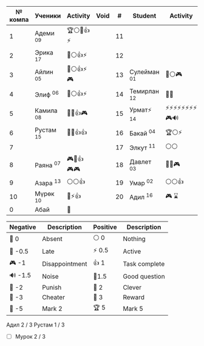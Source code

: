 
| № компа | Ученики              | Activity   | Void | #   | Student                | Activity     |
| ------- | -------------------- | ---------- | ---- | --- | ---------------------- | ------------ |
| 1       | Адеми <sup>09</sup>  | 🏆⚪🔔👍⚡   |      | 11  |                        |              |
| 2       | Эрика <sup>17</sup>  | 🏅️⚪👍⚡    |      | 12  |                        |              |
| 3       | Айлин <sup>05</sup>  | 🏅️⚪👍⚡🎮  |      | 13  | Сулейман <sup>01</sup> | 🔔⚪🎮        |
| 4       | Элиф <sup>06</sup>   | 🔑⚪👍⚡     |      | 14  | Темирлан <sup>12</sup> | 🔔🔔         |
| 5       | Камила <sup>08</sup> | 🔔🔔👍🎮   |      | 15  | Урмат⚡ <sup>14</sup>   | ⚡⚡⚡⚡⚡⚡⚡⚡🎮🔊 |
| 6       | Рустам <sup>15</sup> | 🔔🔔👍👍   |      | 16  | Бакай <sup>04</sup>    | 🏆⚪⚡         |
| 7       |                      |            |      | 17  | Элкут <sup>11</sup>    | ⚪⚪           |
| 8       | Раяна <sup>07</sup>  | 🎮🔔👍🎮🎮 |      | 18  | Давлет <sup>03</sup>   | 🔔🏅️🎮      |
| 9       | Азара <sup>13</sup>  | ⚪⚪👍       |      | 19  | Умар <sup>02</sup>     | ⚪⚪👍         |
| 10      | Мүрөк <sup>10</sup>  | 🔑⚡👍      |      | 20  | Адил <sup>16</sup>     | 🎮 ⌛         |
| 0       | Абай                 | 🐒         |      |     |                        |              |

| Negative | Description    | Positive | Description   |
| -------- | -------------- | -------- | ------------- |
| 👻 0     | Absent         | ⚪ 0      | Nothing       |
| 🔔 -0.5  | Late           | ⚡ 0.5    | Active        |
| 🎮 -1    | Disappointment | 👍 1     | Task complete |
| 🔊 -1.5  | Noise          | 🧐1.5    | Good question |
| 👺 -2    | Punish         | 🔑 2     | Clever        |
| 🐒 -3    | Cheater        | 🏅️ 3    | Reward        |
| 🏴 -5    | Mark 2         | 🏆 5     | Mark 5        |

Адил 2 / 3
Рустам 1 / 3
- [ ] Мурок 2 / 3